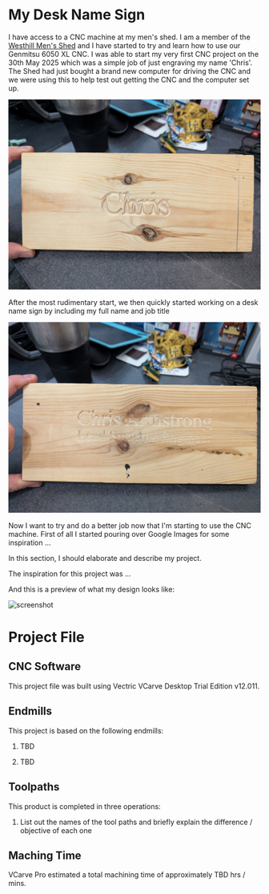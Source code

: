 # My Desk Name Sign

I have access to a CNC machine at my men's shed. I am a member of the [Westhill Men's Shed](https://westhillmensshed.co.uk/) and I have started to try and learn how to use our Genmitsu 6050 XL CNC. I was able to start my very first CNC project on the 30th May 2025 which was a simple job of just engraving my name 'Chris'. The Shed had just bought a brand new computer for driving the CNC and we were using this to help test out getting the CNC and the computer set up. 

![First Test Run](resources/just-name.jpg)

After the most rudimentary start, we then quickly started working on a desk name sign by including my full name and job title

![First Nameplate Sign](resources/name-with-title.jpg)

Now I want to try and do a better job now that I'm starting to use the CNC machine. First of all I started pouring over Google Images for some inspiration ...

In this section, I should elaborate and describe my project.

The inspiration for this project was ... 

And this is a preview of what my design looks like:

![screenshot](resources/rendered-preview.PNG)

# 

# Project File

## CNC Software

This project file was built using Vectric VCarve Desktop Trial Edition v12.011.

## Endmills

This project is based on the following endmills:

1. TBD

2. TBD

## Toolpaths

This product is completed in three operations:

1. List out the names of the tool paths and briefly explain the difference / objective of each one

## Maching Time

VCarve Pro estimated a total machining time of approximately TBD hrs / mins.
